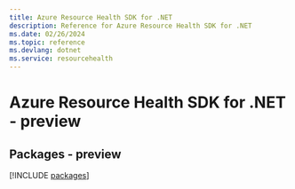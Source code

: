 ```yaml
---
title: Azure Resource Health SDK for .NET
description: Reference for Azure Resource Health SDK for .NET
ms.date: 02/26/2024
ms.topic: reference
ms.devlang: dotnet
ms.service: resourcehealth
---
```

# Azure Resource Health SDK for .NET - preview
## Packages - preview
[!INCLUDE [packages](resource-health-index.md)]